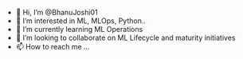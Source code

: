 - 👋 Hi, I’m @BhanuJoshi01
- 👀 I’m interested in ML, MLOps, Python..
- 🌱 I’m currently learning ML Operations
- 💞️ I’m looking to collaborate on ML Lifecycle and maturity initiatives
- 📫 How to reach me ...

<!---
BhanuJoshi01/BhanuJoshi01 is a ✨ special ✨ repository because its `README.md` (this file) appears on your GitHub profile.
You can click the Preview link to take a look at your changes.
--->
